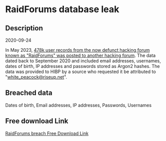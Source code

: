 # RaidForums database leak

## Description

2020-09-24

In May 2023, <a href="https://www.bleepingcomputer.com/news/security/new-hacking-forum-leaks-data-of-478-000-raidforums-members/" target="_blank" rel="noopener">478k user records from the now defunct hacking forum known as &quot;RaidForums&quot; was posted to another hacking forum</a>. The data dated back to September 2020 and included email addresses, usernames, dates of birth, IP addresses and passwords stored as Argon2 hashes. The data was provided to HIBP by a source who requested it be attributed to &quot;white_peacock@riseup.net&quot;.

## Breached data

Dates of birth, Email addresses, IP addresses, Passwords, Usernames

## Free download Link

[RaidForums breach Free Download Link](https://tinyurl.com/2b2k277t)